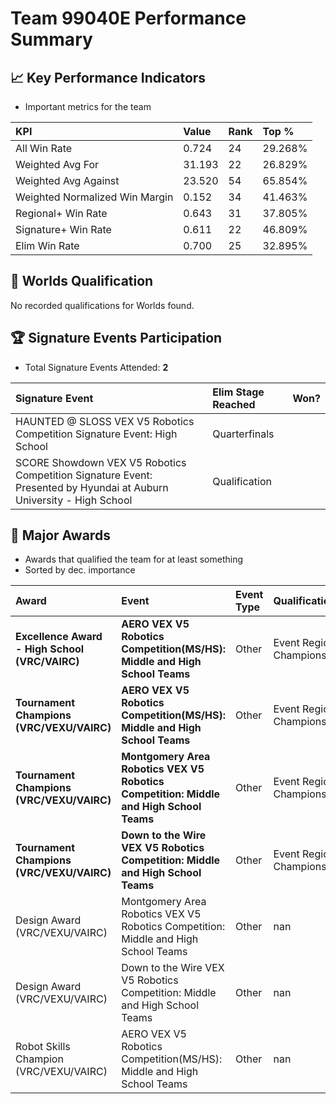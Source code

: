 # Team 99040E Performance Summary

## 📈 Key Performance Indicators
- Important metrics for the team

| KPI | Value | Rank | Top % |
|:---|:-----|:----|:-----|
| All Win Rate | 0.724 | 24 | 29.268% |
| Weighted Avg For | 31.193 | 22 | 26.829% |
| Weighted Avg Against | 23.520 | 54 | 65.854% |
| Weighted Normalized Win Margin | 0.152 | 34 | 41.463% |
| Regional+ Win Rate | 0.643 | 31 | 37.805% |
| Signature+ Win Rate | 0.611 | 22 | 46.809% |
| Elim Win Rate | 0.700 | 25 | 32.895% |


## 🎯 Worlds Qualification
No recorded qualifications for Worlds found.

## 🏆 Signature Events Participation
- Total Signature Events Attended: **2**

| Signature Event | Elim Stage Reached | Won? |
|:----------------|:-------------------|:----|
| HAUNTED @ SLOSS VEX V5 Robotics Competition Signature Event: High School | Quarterfinals |  |
| SCORE Showdown VEX V5 Robotics Competition Signature Event: Presented by Hyundai at Auburn University - High School | Qualification |  |


## 🥇 Major Awards
- Awards that qualified the team for at least something
- Sorted by dec. importance

| Award | Event | Event Type | Qualification |
|:------|:------|:-----------|:--------------|
| **Excellence Award - High School (VRC/VAIRC)** | **AERO VEX V5 Robotics Competition(MS/HS): Middle and High School Teams** | Other | Event Region Championship |
| **Tournament Champions (VRC/VEXU/VAIRC)** | **AERO VEX V5 Robotics Competition(MS/HS): Middle and High School Teams** | Other | Event Region Championship |
| **Tournament Champions (VRC/VEXU/VAIRC)** | **Montgomery Area Robotics VEX V5 Robotics Competition: Middle and High School Teams** | Other | Event Region Championship |
| **Tournament Champions (VRC/VEXU/VAIRC)** | **Down to the Wire VEX V5 Robotics Competition: Middle and High School Teams** | Other | Event Region Championship |
| Design Award (VRC/VEXU/VAIRC) | Montgomery Area Robotics VEX V5 Robotics Competition: Middle and High School Teams | Other | nan |
| Design Award (VRC/VEXU/VAIRC) | Down to the Wire VEX V5 Robotics Competition: Middle and High School Teams | Other | nan |
| Robot Skills Champion (VRC/VEXU/VAIRC) | AERO VEX V5 Robotics Competition(MS/HS): Middle and High School Teams | Other | nan |

